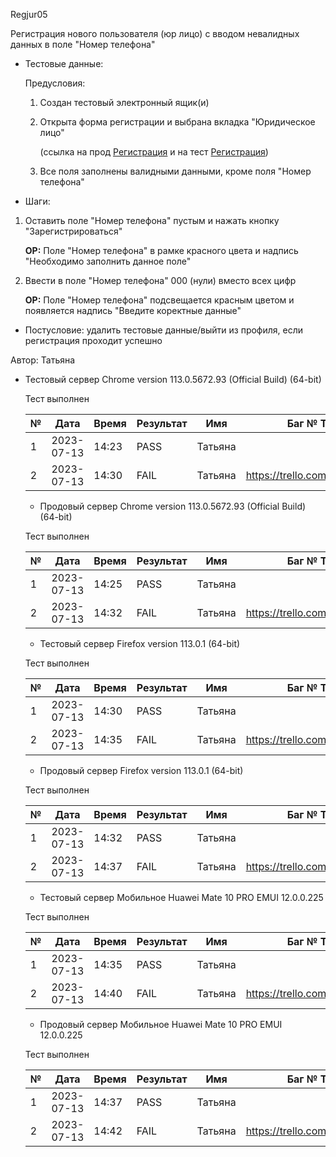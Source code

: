 Regjur05

Регистрация нового пользователя (юр лицо) с вводом невалидных данных в поле "Номер телефона"

* Тестовые данные:
  
  Предусловия:
  
  1. Создан тестовый электронный ящик(и)
  
  2. Открыта форма регистрации и выбрана вкладка "Юридическое лицо"
     
     (ссылка на прод [Регистрация](https://stroyrem-nn.ru/user/register) и на тест [Регистрация](https://test2.stroyrem-nn.ru/user/register))
  
  3. Все поля заполнены валидными данными, кроме поля "Номер телефона"

* Шаги:
1. Оставить поле "Номер телефона" пустым и нажать кнопку "Зарегистрироваться"
   
   **ОР:** Поле "Номер телефона" в рамке красного цвета и надпись "Необходимо заполнить данное поле" 

2. Ввести в поле "Номер телефона" 000 (нули) вместо всех цифр
   
   **ОР:** Поле "Номер телефона" подсвещается красным цветом и появляется надпись "Введите коректные данные"
* Постусловие: удалить тестовые данные/выйти из профиля, если регистрация проходит успешно

Автор: Татьяна

* Тестовый сервер Chrome version 113.0.5672.93 (Official Build) (64-bit)
  
  Тест выполнен
  
  | №   | Дата       | Время | Результат | Имя     | Баг № Trello                  |
  | --- | ---------- | ----- | --------- | ------- | ----------------------------- |
  | 1   | 2023-07-13 | 14:23 | PASS      | Татьяна |                               |
  | 2   | 2023-07-13 | 14:30 | FAIL      | Татьяна | https://trello.com/c/UdKpzh1y |
  
  - Продовый сервер Chrome version 113.0.5672.93 (Official Build) (64-bit)
  
  Тест выполнен
  
  | №   | Дата       | Время | Результат | Имя     | Баг № Trello                  |
  | --- | ---------- | ----- | --------- | ------- | ----------------------------- |
  | 1   | 2023-07-13 | 14:25 | PASS      | Татьяна |                               |
  | 2   | 2023-07-13 | 14:32 | FAIL      | Татьяна | https://trello.com/c/UdKpzh1y |
  
  - Тестовый сервер Firefox version 113.0.1 (64-bit)
  
  Тест выполнен
  
  | №   | Дата       | Время | Результат | Имя     | Баг № Trello                  |
  | --- | ---------- | ----- | --------- | ------- | ----------------------------- |
  | 1   | 2023-07-13 | 14:30 | PASS      | Татьяна |                               |
  | 2   | 2023-07-13 | 14:35 | FAIL      | Татьяна | https://trello.com/c/UdKpzh1y |
  
  - Продовый сервер Firefox version 113.0.1 (64-bit)
  
  Тест выполнен
  
  | №   | Дата       | Время | Результат | Имя     | Баг № Trello                  |
  | --- | ---------- | ----- | --------- | ------- | ----------------------------- |
  | 1   | 2023-07-13 | 14:32 | PASS      | Татьяна |                               |
  | 2   | 2023-07-13 | 14:37 | FAIL      | Татьяна | https://trello.com/c/UdKpzh1y |
  
  - Тестовый сервер Мобильное Huawei Mate 10 PRO EMUI 12.0.0.225
  
  Тест выполнен
  
  | №   | Дата       | Время | Результат | Имя     | Баг № Trello                  |
  | --- | ---------- | ----- | --------- | ------- | ----------------------------- |
  | 1   | 2023-07-13 | 14:35 | PASS      | Татьяна |                               |
  | 2   | 2023-07-13 | 14:40 | FAIL      | Татьяна | https://trello.com/c/UdKpzh1y |
  
  - Продовый сервер Мобильное Huawei Mate 10 PRO EMUI 12.0.0.225
  
  Тест выполнен
  
  | №   | Дата       | Время | Результат | Имя     | Баг № Trello                  |
  | --- | ---------- | ----- | --------- | ------- | ----------------------------- |
  | 1   | 2023-07-13 | 14:37 | PASS      | Татьяна |                               |
  | 2   | 2023-07-13 | 14:42 | FAIL      | Татьяна | https://trello.com/c/UdKpzh1y |
